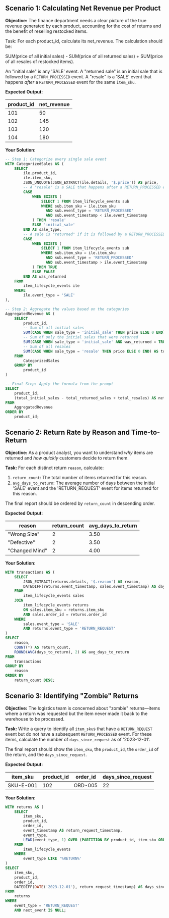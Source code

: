 ## Scenario 1: Calculating Net Revenue per Product

**Objective:** The finance department needs a clear picture of the true revenue generated by each product, accounting for the cost of returns and the benefit of reselling restocked items.

Task: For each product_id, calculate its net_revenue. The calculation should be:

SUM(price of all initial sales) - SUM(price of all returned sales) + SUM(price of all resales of restocked items).

An "initial sale" is any 'SALE' event. A "returned sale" is an initial sale that is followed by a `RETURN_PROCESSED` event. A "resale" is a 'SALE' event that happens *after* a `RETURN_PROCESSED` event for the same `item_sku`.

**Expected Output:**

| product_id | net_revenue |
| ---------- | ----------- |
| 101        | 50          |
| 102        | 145         |
| 103        | 120         |
| 104        | 180         |

**Your Solution:**

```sql
-- Step 1: Categorize every single sale event
WITH CategorizedSales AS (
    SELECT
        ile.product_id,
        ile.item_sku,
        JSON_UNQUOTE(JSON_EXTRACT(ile.details, '$.price')) AS price,
        -- A "resale" is a SALE that happens after a RETURN_PROCESSED event for the same SKU
        CASE
            WHEN EXISTS (
                SELECT 1 FROM item_lifecycle_events sub
                WHERE sub.item_sku = ile.item_sku
                  AND sub.event_type = 'RETURN_PROCESSED'
                  AND sub.event_timestamp < ile.event_timestamp
            ) THEN 'resale'
            ELSE 'initial_sale'
        END AS sale_type,
        -- A sale is "returned" if it is followed by a RETURN_PROCESSED event for the same SKU
        CASE
            WHEN EXISTS (
                SELECT 1 FROM item_lifecycle_events sub
                WHERE sub.item_sku = ile.item_sku
                  AND sub.event_type = 'RETURN_PROCESSED'
                  AND sub.event_timestamp > ile.event_timestamp
            ) THEN TRUE
            ELSE FALSE
        END AS was_returned
    FROM
        item_lifecycle_events ile
    WHERE
        ile.event_type = 'SALE'
),

-- Step 2: Aggregate the values based on the categories
AggregatedRevenue AS (
    SELECT
        product_id,
        -- Sum of all initial sales
        SUM(CASE WHEN sale_type = 'initial_sale' THEN price ELSE 0 END) AS total_initial_sales,
        -- Sum of only the initial sales that were returned
        SUM(CASE WHEN sale_type = 'initial_sale' AND was_returned = TRUE THEN price ELSE 0 END) AS total_returned_sales,
        -- Sum of all resales
        SUM(CASE WHEN sale_type = 'resale' THEN price ELSE 0 END) AS total_resales
    FROM
        CategorizedSales
    GROUP BY
        product_id
)

-- Final Step: Apply the formula from the prompt
SELECT
    product_id,
    (total_initial_sales - total_returned_sales + total_resales) AS net_revenue
FROM
    AggregatedRevenue
ORDER BY
    product_id;
```

## Scenario 2: Return Rate by Reason and Time-to-Return

**Objective:** As a product analyst, you want to understand *why* items are returned and *how quickly* customers decide to return them.

**Task:** For each distinct return `reason`, calculate:

1. `return_count`: The total number of items returned for this reason.
2. `avg_days_to_return`: The average number of days between the initial 'SALE' event and the 'RETURN_REQUEST' event for items returned for this reason.

The final report should be ordered by `return_count` in descending order.

**Expected Output:**

| reason         | return_count | avg_days_to_return |
| -------------- | ------------ | ------------------ |
| "Wrong Size"   | 2            | 3.50               |
| "Defective"    | 2            | 3.50               |
| "Changed Mind" | 2            | 4.00               |

**Your Solution:**

```sql
WITH transactions AS (
    SELECT
    	JSON_EXTRACT(returns.details, '$.reason') AS reason,
        DATEDIFF(returns.event_timestamp, sales.event_timestamp) AS days_to_return
    FROM
        item_lifecycle_events sales
    JOIN
        item_lifecycle_events returns
        ON sales.item_sku = returns.item_sku
        AND sales.order_id = returns.order_id
    WHERE
        sales.event_type = 'SALE'
        AND returns.event_type = 'RETURN_REQUEST'
)
SELECT
    reason,
    COUNT(*) AS return_count,
    ROUND(AVG(days_to_return), 2) AS avg_days_to_return
FROM
    transactions
GROUP BY
    reason
ORDER BY
    return_count DESC;
```

## Scenario 3: Identifying "Zombie" Returns

**Objective:** The logistics team is concerned about "zombie" returns—items where a return was requested but the item never made it back to the warehouse to be processed.

**Task:** Write a query to identify all `item_sku`s that have a `RETURN_REQUEST` event but do not have a subsequent `RETURN_PROCESSED` event. For these items, calculate the number of `days_since_request` as of '2023-12-01'.

The final report should show the `item_sku`, the `product_id`, the `order_id` of the return, and the `days_since_request`.

**Expected Output:**

| item_sku  | product_id | order_id | days_since_request |
| --------- | ---------- | -------- | ------------------ |
| SKU-E-001 | 102        | ORD-005  | 22                 |

**Your Solution:**

```sql
WITH returns AS (
	SELECT
		item_sku,
		product_id,
		order_id,
		event_timestamp AS return_request_timestamp,
		event_type,
		LEAD(event_type, 1) OVER (PARTITION BY product_id, item_sku ORDER BY event_timestamp) AS next_event
	FROM
		item_lifecycle_events
	WHERE
		event_type LIKE '%RETURN%'
)
SELECT
	item_sku,
	product_id,
	order_id,
	DATEDIFF(DATE('2023-12-01'), return_request_timestamp) AS days_since_request
FROM
	returns
WHERE
	event_type = 'RETURN_REQUEST'
	AND next_event IS NULL;
```
